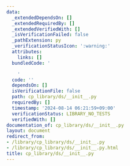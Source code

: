 ```yaml
---
data:
  _extendedDependsOn: []
  _extendedRequiredBy: []
  _extendedVerifiedWith: []
  _isVerificationFailed: false
  _pathExtension: py
  _verificationStatusIcon: ':warning:'
  attributes:
    links: []
  bundledCode: '

    '
  code: ''
  dependsOn: []
  isVerificationFile: false
  path: cp_library/ds/__init__.py
  requiredBy: []
  timestamp: '2024-08-14 06:21:59+09:00'
  verificationStatus: LIBRARY_NO_TESTS
  verifiedWith: []
documentation_of: cp_library/ds/__init__.py
layout: document
redirect_from:
- /library/cp_library/ds/__init__.py
- /library/cp_library/ds/__init__.py.html
title: cp_library/ds/__init__.py
---
```

